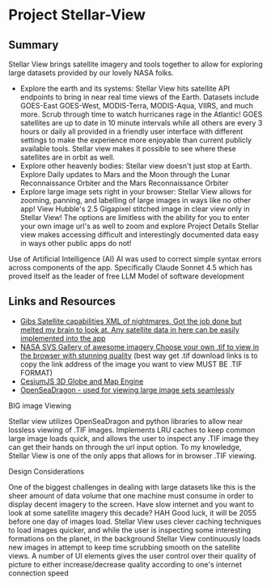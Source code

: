 # Project Stellar-View
## Summary
Stellar View brings satellite imagery and tools together to allow for
exploring large datasets provided by our lovely NASA folks.
 - Explore the earth and its systems: Stellar View hits satellite API endpoints to bring
in near real time views of the Earth. Datasets include GOES-East GOES-West,
MODIS-Terra, MODIS-Aqua, VIIRS, and much more. Scrub through time to watch hurricanes rage in the
Atlantic! GOES satellites are up to date in 10 minute intervals while all others are every 3 hours or daily all
provided in a friendly user interface with different settings to make the experience 
more enjoyable than current publicly available tools. Stellar view makes it
possible to see where these satellites are in orbit as well. 
 - Explore other heavenly bodies: Stellar view doesn't just stop at Earth. Explore Daily updates to Mars and the Moon through the Lunar Reconnaissance Orbiter 
and the Mars Reconnaissance Orbiter
 - Explore large image sets right in your browser: Stellar View allows for zooming, panning, and labelling of large images in ways like no other app! View Hubble's 2.5 Gigapixel stitched image in clear view only in Stellar View! The options are limitless with the ability for you to enter your own image url's as well to zoom and explore
Project Details
Stellar view makes accessing difficult and interestingly documented data easy in ways other public apps do not!

Use of Artificial Intelligence (AI)
AI was used to correct simple syntax errors across components of the app. Specifically Claude Sonnet 4.5 which has proved itself as the leader of free LLM Model of software development
## Links and Resources
- <a href="https://gibs.earthdata.nasa.gov/wmts/epsg3857/best/1.0.0/WMTSCapabilities.xml">Gibs Satellite capabilities XML of nightmares. Got the job done but melted my brain to look at.
Any satellite data in here can be easily implemented into the app</a>
- <a href="https://svs.gsfc.nasa.gov/gallery/the-galleries/">NASA SVS Gallery of awesome imagery Choose your own .tif to view in the browser with stunning quality</a>
  (best way get .tif download links is to copy the link address of the image you want to view MUST BE .TIF FORMAT)
- <a href="https://cesium.com/platform/cesiumjs/">CesiumJS 3D Globe and Map Engine</a>
- <a href="https://openseadragon.github.io/">OpenSeaDragon - used for viewing large image sets seamlessly</a>

BIG image Viewing

Stellar view utilizes OpenSeaDragon and python libraries to allow near lossless viewing of .TIF images. Implements LRU caches to keep common large image loads quick, and allows the user to inspect any .TIF image they can get their hands on through the url input option. To my knowledge, Stellar View is one of the only apps that allows for in browser .TIF viewing.

Design Considerations

One of the biggest challenges in dealing with large datasets like this is the sheer amount of data volume that one machine must consume in order to display decent imagery to the screen. Have slow internet and you want to look at some satellite imagery this decade? HAH Good luck, it will be 2055 before one day of images load. Stellar View uses clever caching techniques to load images quicker, and while the user is inspecting some interesting formations on the planet, in the background Stellar View continuously loads new images in attempt to keep time scrubbing smooth on the satellite views. A number of UI elements gives the user control over their quality of picture to either increase/decrease quality according to one's internet connection speed